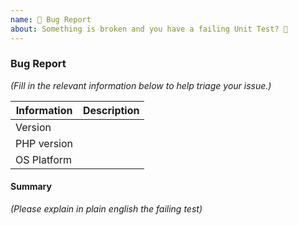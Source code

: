 ```yaml
---
name: 🐛 Bug Report
about: Something is broken and you have a failing Unit Test? 🔨
---
```


### Bug Report

_(Fill in the relevant information below to help triage your issue.)_

| Information | Description |
|-------------|-------------|
| Version     |             |
| PHP version |             |
| OS Platform |             |

#### Summary

_(Please explain in plain english the failing test)_
